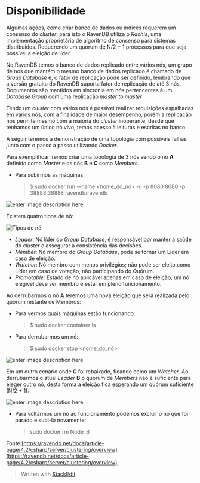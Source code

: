 
# Disponibilidade

Algumas ações, como criar banco de dados ou índices requerem um consenso do _cluster_, para isto o RavenDB utiliza o  _Rachis_, uma implementação proprietária de algoritmo de consenso para sistemas distribuídos. Requerendo um quórum de N/2 + 1 processos para que seja possível a eleição de líder.

No RavenDB temos o banco de dados replicado entre vários nós, um grupo de nós que mantém o mesmo banco de dados replicado é chamado de *Group Database* e, o fator de replicação pode ser definido, lembrando que a versão gratuita do RavenDB suporta fator de replicação de até 3 nós. Documentos são mantidos em sincronia em nós pertencentes à um _Database Group_ com uma replicação _master to master_

Tendo um _cluster_ com vários nós é possível realizar requisições espalhadas em vários nós, com a finalidade de maior desempenho, porém a replicação nos permite mesmo com a maioria do _cluster_ inoperante, desde que tenhamos um único nó vivo, temos acesso à leituras e escritas no banco.

A seguir teremos a demonstração de uma topologia com possíveis falhas junto com o passo a passo utilizando _Docker_.

Para exemplificar iremos criar uma topologia de 3 nós sendo o nó **A** definido como *Master* e os nós **B** e **C** como *Members*.

- Para subirmos as máquinas:
	> $ sudo docker run --name <nome_do_nó> -d -p 8080:8080 -p 38888:38888 ravendb/ravendb

![enter image description here](https://lh3.googleusercontent.com/MgNJC99AoQCBJOjNjTcNeUJhisnHGXXEI4_zZZhRPM97eh55lO5dCfuvAhYbtD-FTMNzzPb51as)

Existem quatro tipos de nó:

 ![Tipos de nó](https://lh3.googleusercontent.com/uRTulWUIS99gzAZh4LWxYenhbIln2SIYEmf3LzglHeBlPU_Ab_MTfRAIN-AR5fJrjp2OjfBE5jQ)
- *Leader*: Nó líder do *Group Database*, é responsável por manter a saúde do _cluster_ e assegurar a consistência das decisões.
- *Member*: Nó membro do *Group Database*, pode se tornar um Líder em caso de eleição.
- *Watcher*: Nó membro com menos privilégios; não pode ser eleito como Líder em caso de votação, não participando do Quórum.
- *Promotable*: Estado de nó aplicável apenas em caso de eleição; um nó elegível deve ser membro e estar em pleno funcionamento.

Ao derrubarmos o nó **A** teremos uma nova eleição que será realizada pelo quórum restante de Membros:

- Para vermos quais máquinas estão funcionando:
	>  $ sudo docker container ls
- Para derrubarmos um nó:
	>  $ sudo docker stop <nome_do_nó>

![enter image description here](https://lh3.googleusercontent.com/_Y01ZYw1RYHJqHdWXL8QSF6RBqicHRjaEIVhwjMkcWDwM-03O3RZouAY0HJ2PQy69bfoSLcBtZU)

Em um outro cenário onde **C** foi rebaixado, ficando como um _Watcher_. Ao derrubarmos o atual _Leader_ **B** o quórum de _Members_ não é suficiente para eleger outro nó, desta forma a eleição fica esperando um quórum suficiente (N/2 + 1):

![enter image description here](https://lh3.googleusercontent.com/3nzanwWTxJskAwdI-GX9YnNXpGNwEmVgcajBcyU7a8xvMuFGtQf9vlCl3ioocI9tFTKkhVjdaN4)

- Para voltarmos um nó ao funcionamento podemos excluir o nó que foi parado e subi-lo novamente:
	> sudo docker rm Node_B

Fonte:[https://ravendb.net/docs/article-page/4.2/csharp/server/clustering/overview](https://ravendb.net/docs/article-page/4.2/csharp/server/clustering/overview)

> Written with [StackEdit](https://stackedit.io/).
<!--stackedit_data:
eyJoaXN0b3J5IjpbNDIxOTA0Mzc1LC0xMTQ4MzUxMjI5LDEzOD
c3NzMzNDksMjE3MDY0Njc1LC0xNzQyNzIzNDI3XX0=
-->